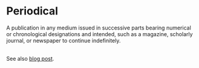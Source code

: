 # Periodical

A publication in any medium issued in successive parts bearing numerical or chronological designations and intended, such as a magazine, scholarly journal, or newspaper to continue indefinitely.<br/><br/>

See also <a href="http://blog.schema.org/2014/09/schemaorg-support-for-bibliographic_2.html">blog post</a>.
